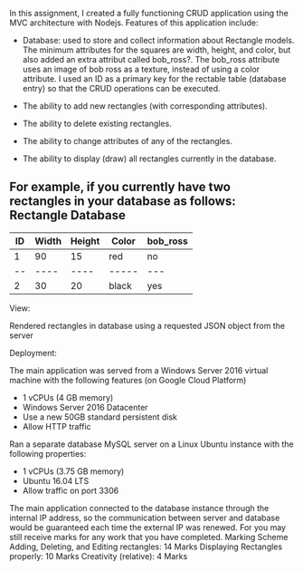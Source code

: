 In this assignment, I created a fully functioning CRUD application using the MVC
architecture with Nodejs. Features of this application include:

- Database: used to store and collect information about Rectangle models. The
minimum attributes for the squares are width, height, and color, but also added an extra attribut called bob_ross?. The bob_ross attribute 
uses an image of bob ross as a texture, instead of using a color attribute.
I used an ID as a primary key for the rectable table (database entry) so that the CRUD operations can be executed.

- The ability to add new rectangles (with corresponding attributes).
- The ability to delete existing rectangles.
- The ability to change attributes of any of the rectangles.
- The ability to display (draw) all rectangles currently in the database. 

For example, if you currently have two rectangles in your database as follows:
Rectangle Database
--------------------------------------
ID | Width | Height | Color | bob_ross
---|-------|--------|-------|----------
1 | 90 | 15 | red | no
--|----|----|-----|---
2 | 30 | 20 | black | yes

View:

Rendered rectangles in database using a requested JSON object from the server

Deployment:

The main application was served from a Windows Server 2016 virtual machine with
the following features (on Google Cloud Platform)

- 1 vCPUs (4 GB memory)
- Windows Server 2016 Datacenter
- Use a new 50GB standard persistent disk
- Allow HTTP traffic

Ran a separate database MySQL server on a Linux Ubuntu instance
with the following properties:

- 1 vCPUs (3.75 GB memory)
- Ubuntu 16.04 LTS
- Allow traffic on port 3306

The main application connected to the database instance through the internal IP address,
so the communication between server and database would be guaranteed each time the external IP was renewed. For
you may still receive marks for any work that you have completed.
Marking Scheme
Adding, Deleting, and Editing rectangles: 14 Marks
Displaying Rectangles properly: 10 Marks
Creativity (relative): 4 Marks
